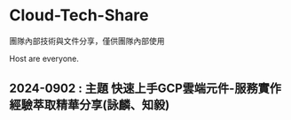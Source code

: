 # Cloud-Tech-Share
團隊內部技術與文件分享，僅供團隊內部使用

Host are everyone.

## 2024-0902 : 主題 快速上手GCP雲端元件-服務實作經驗萃取精華分享(詠麟、知毅)

